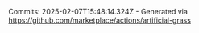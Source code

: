 Commits: 2025-02-07T15:48:14.324Z - Generated via https://github.com/marketplace/actions/artificial-grass
<br>
